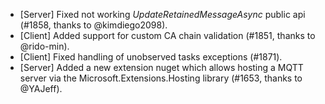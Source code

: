 * [Server] Fixed not working _UpdateRetainedMessageAsync_ public api (#1858, thanks to @kimdiego2098).
* [Client] Added support for custom CA chain validation (#1851, thanks to @rido-min).
* [Client] Fixed handling of unobserved tasks exceptions (#1871).
* [Server] Added a new extension nuget which allows hosting a MQTT server via the Microsoft.Extensions.Hosting library (#1653, thanks to @YAJeff).